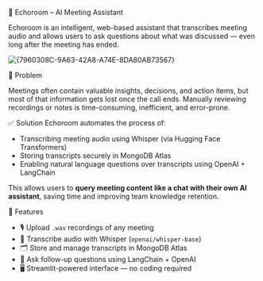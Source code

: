 🎤 Echoroom – AI Meeting Assistant

Echoroom is an intelligent, web-based assistant that transcribes meeting audio and allows users to ask questions about what was discussed — even long after the meeting has ended.

![{7960308C-9A63-42A8-A74E-8DA80AB73567}](https://github.com/user-attachments/assets/c49b8e98-2c6a-430c-9ede-90befeb73e0a)


🧩 Problem

Meetings often contain valuable insights, decisions, and action items, but most of that information gets lost once the call ends. Manually reviewing recordings or notes is time-consuming, inefficient, and error-prone.

✅ Solution
Echoroom automates the process of:
- Transcribing meeting audio using Whisper (via Hugging Face Transformers)
- Storing transcripts securely in MongoDB Atlas
- Enabling natural language questions over transcripts using OpenAI + LangChain

This allows users to **query meeting content like a chat with their own AI assistant**, saving time and improving team knowledge retention.

🚀 Features

- 🎙️ Upload `.wav` recordings of any meeting
- 🧠 Transcribe audio with Whisper (`openai/whisper-base`)
- 🗂️ Store and manage transcripts in MongoDB Atlas
- 🤖 Ask follow-up questions using LangChain + OpenAI
- 🖥️ Streamlit-powered interface — no coding required
